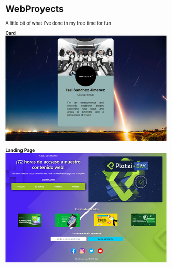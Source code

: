 # WebProyects
A little bit of what i've done in my free time for fun

<strong>Card</strong>
<img src="Card/Card.PNG">
<br><br>
<strong>Landing Page</strong>
<img src="LAndingPage/LandingPage.PNG"></img>
